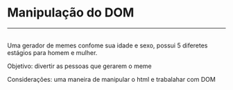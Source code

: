 <h1>Manipulação do DOM</h1>
<hr>
<br>
Uma gerador de memes confome sua idade e sexo, possui 5 diferetes estágios para homem e mulher.

Objetivo: divertir as pessoas que gerarem o meme

Considerações: uma maneira de manipular o html e trabalahar com DOM 

